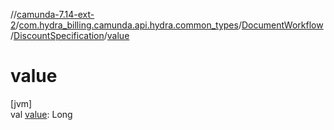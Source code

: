 //[camunda-7.14-ext-2](../../../../index.md)/[com.hydra_billing.camunda.api.hydra.common_types](../../index.md)/[DocumentWorkflow](../index.md)/[DiscountSpecification](index.md)/[value](value.md)

# value

[jvm]\
val [value](value.md): Long
